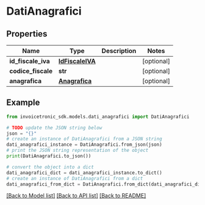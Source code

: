 # DatiAnagrafici


## Properties

Name | Type | Description | Notes
------------ | ------------- | ------------- | -------------
**id_fiscale_iva** | [**IdFiscaleIVA**](IdFiscaleIVA.md) |  | [optional] 
**codice_fiscale** | **str** |  | [optional] 
**anagrafica** | [**Anagrafica**](Anagrafica.md) |  | [optional] 

## Example

```python
from invoicetronic_sdk.models.dati_anagrafici import DatiAnagrafici

# TODO update the JSON string below
json = "{}"
# create an instance of DatiAnagrafici from a JSON string
dati_anagrafici_instance = DatiAnagrafici.from_json(json)
# print the JSON string representation of the object
print(DatiAnagrafici.to_json())

# convert the object into a dict
dati_anagrafici_dict = dati_anagrafici_instance.to_dict()
# create an instance of DatiAnagrafici from a dict
dati_anagrafici_from_dict = DatiAnagrafici.from_dict(dati_anagrafici_dict)
```
[[Back to Model list]](../README.md#documentation-for-models) [[Back to API list]](../README.md#documentation-for-api-endpoints) [[Back to README]](../README.md)


